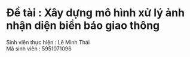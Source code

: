 <h1>Đề tài : Xây dựng mô hình xử lý ảnh nhận diện biển báo giao thông</h1>

Sinh viên thực hiện : Lê Minh Thái <br/>
Mã sinh viên : 5951071096
